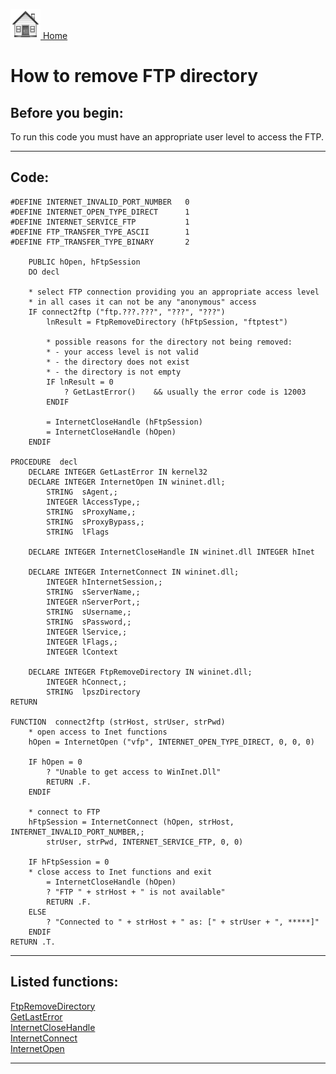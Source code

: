 [<img src="../images/home.png"> Home ](https://github.com/VFPX/Win32API)  

# How to remove FTP directory

## Before you begin:
To run this code you must have an appropriate user level to access the FTP.  
  
***  


## Code:
```foxpro  
#DEFINE INTERNET_INVALID_PORT_NUMBER   0
#DEFINE INTERNET_OPEN_TYPE_DIRECT      1
#DEFINE INTERNET_SERVICE_FTP           1
#DEFINE FTP_TRANSFER_TYPE_ASCII        1
#DEFINE FTP_TRANSFER_TYPE_BINARY       2

	PUBLIC hOpen, hFtpSession
    DO decl

	* select FTP connection providing you an appropriate access level
	* in all cases it can not be any "anonymous" access
	IF connect2ftp ("ftp.???.???", "???", "???")
		lnResult = FtpRemoveDirectory (hFtpSession, "ftptest")
	
		* possible reasons for the directory not being removed:
		* - your access level is not valid
		* - the directory does not exist
		* - the directory is not empty
		IF lnResult = 0
			? GetLastError()	&& usually the error code is 12003
		ENDIF

		= InternetCloseHandle (hFtpSession)
		= InternetCloseHandle (hOpen)
	ENDIF

PROCEDURE  decl
	DECLARE INTEGER GetLastError IN kernel32
	DECLARE INTEGER InternetOpen IN wininet.dll;
		STRING  sAgent,;
		INTEGER lAccessType,;
		STRING  sProxyName,;
		STRING  sProxyBypass,;
		STRING  lFlags

    DECLARE INTEGER InternetCloseHandle IN wininet.dll INTEGER hInet

    DECLARE INTEGER InternetConnect IN wininet.dll;
		INTEGER hInternetSession,;
		STRING  sServerName,;
		INTEGER nServerPort,;
		STRING  sUsername,;
		STRING  sPassword,;
		INTEGER lService,;
		INTEGER lFlags,;
		INTEGER lContext

	DECLARE INTEGER FtpRemoveDirectory IN wininet.dll;
    	INTEGER hConnect,;
		STRING  lpszDirectory
RETURN

FUNCTION  connect2ftp (strHost, strUser, strPwd)
	* open access to Inet functions
	hOpen = InternetOpen ("vfp", INTERNET_OPEN_TYPE_DIRECT, 0, 0, 0)

	IF hOpen = 0
		? "Unable to get access to WinInet.Dll"
		RETURN .F.
	ENDIF

	* connect to FTP
	hFtpSession = InternetConnect (hOpen, strHost, INTERNET_INVALID_PORT_NUMBER,;
		strUser, strPwd, INTERNET_SERVICE_FTP, 0, 0)

	IF hFtpSession = 0
	* close access to Inet functions and exit
		= InternetCloseHandle (hOpen)
		? "FTP " + strHost + " is not available"
		RETURN .F.
	ELSE
		? "Connected to " + strHost + " as: [" + strUser + ", *****]"
	ENDIF
RETURN .T.  
```  
***  


## Listed functions:
[FtpRemoveDirectory](../libraries/wininet/FtpRemoveDirectory.md)  
[GetLastError](../libraries/kernel32/GetLastError.md)  
[InternetCloseHandle](../libraries/wininet/InternetCloseHandle.md)  
[InternetConnect](../libraries/wininet/InternetConnect.md)  
[InternetOpen](../libraries/wininet/InternetOpen.md)  


***  

